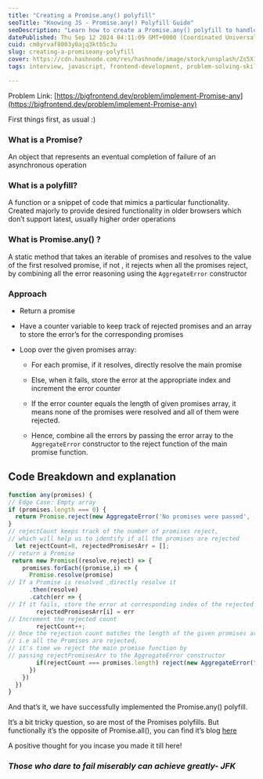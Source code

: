 ```yaml
---
title: "Creating a Promise.any() polyfill"
seoTitle: "Knowing JS - Promise.any() Polyfill Guide"
seoDescription: "Learn how to create a Promise.any() polyfill to handle promise aggregation effectively"
datePublished: Thu Sep 12 2024 04:11:09 GMT+0000 (Coordinated Universal Time)
cuid: cm0yrvaf8003y0ajq3ktb5c3u
slug: creating-a-promiseany-polyfill
cover: https://cdn.hashnode.com/res/hashnode/image/stock/unsplash/Zs5X1KnHUzw/upload/b7508f8f6003f900bbc689b9d50aac2c.jpeg
tags: interview, javascript, frontend-development, problem-solving-skills

---
```


Problem Link: [https://bigfrontend.dev/problem/implement-Promise-any](https://bigfrontend.dev/problem/implement-Promise-any)

First things first, as usual :)

### What is a Promise?

An object that represents an eventual completion of failure of an asynchronous operation

### What is a polyfill?

A function or a snippet of code that mimics a particular functionality. Created majorly to provide desired functionality in older browsers which don’t support latest, usually higher order operations

### What is Promise.any() ?

A static method that takes an iterable of promises and resolves to the value of the first resolved promise, if not , it rejects when all the promises reject, by combining all the error reasoning using the `AggregateError` constructor

### Approach

* Return a promise
    
* Have a counter variable to keep track of rejected promises and an array to store the error’s for the corresponding promises
    
* Loop over the given promises array:
    
    * For each promise, if it resolves, directly resolve the main promise
        
    * Else, when it fails, store the error at the appropriate index and increment the error counter
        
    * If the error counter equals the length of given promises array, it means none of the promises were resolved and all of them were rejected.
        
    * Hence, combine all the errors by passing the error array to the `AggregateError` constructor to the reject function of the main promise function.
        

## **Code Breakdown and explanation**

```javascript
function any(promises) {
// Edge Case: Empty array
if (promises.length === 0) {
  return Promise.reject(new AggregateError('No promises were passed', []));
}
// rejectCount keeps track of the number of promises reject, 
// which will help us to identify if all the promises are rejected
  let rejectCount=0, rejectedPromisesArr = [];
// return a Promise 
 return new Promise((resolve,reject) => {
    promises.forEach((promise,i) => {
      Promise.resolve(promise)
// If a Promise is resolved ,directly resolve it
      .then(resolve)
      .catch(err => {
// If it fails, store the error at corresponding index of the rejected Promise
        rejectedPromisesArr[i] = err
// Increment the rejected count
        rejectCount++;
// Once the rejection count matches the length of the given promises array 
// i.e all the Promises are rejected, 
// it's time we reject the main promise function by 
// passing rejectPromisesArr to the AggregateError constructor
        if(rejectCount === promises.length) reject(new AggregateError("No promises resolved",rejectedPromisesArr))
      })
    })
  })
}
```

And that’s it, we have successfully implemented the Promise.any() polyfill.

It’s a bit tricky question, so are most of the Promises polyfills. But functionally it’s the opposite of Promise.all(), you can find it’s blog [here](https://abshukla.hashnode.dev/creating-a-promiseall-polyfill)

A positive thought for you incase you made it till here!

### *Those who dare to fail miserably can achieve greatly- JFK*